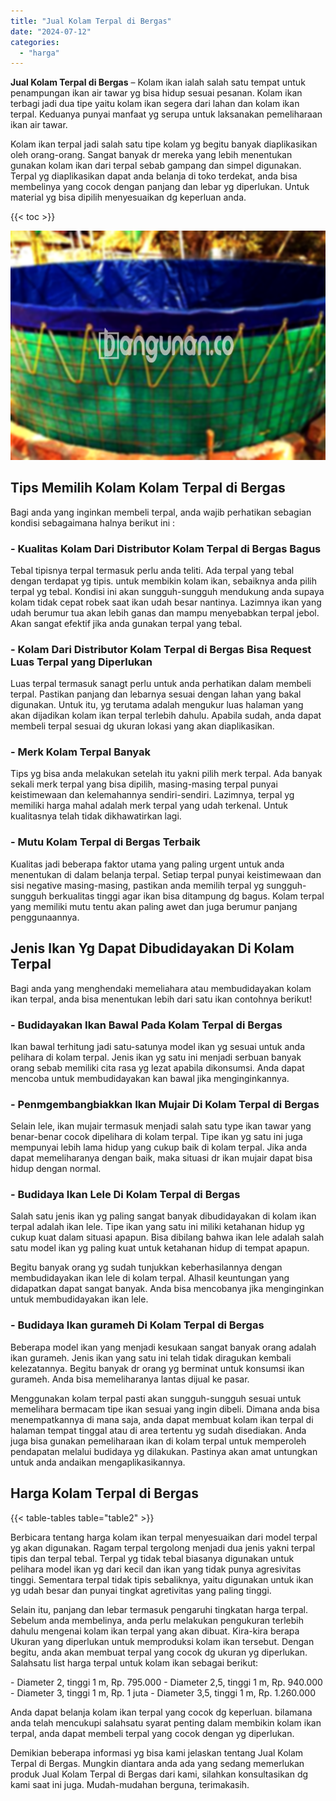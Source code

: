 ```yaml
---
title: "Jual Kolam Terpal di Bergas"
date: "2024-07-12"
categories: 
  - "harga"
---
```


**Jual Kolam Terpal di Bergas** – Kolam ikan ialah salah satu tempat untuk penampungan ikan air tawar yg bisa hidup sesuai pesanan. Kolam ikan terbagi jadi dua tipe yaitu kolam ikan segera dari lahan dan kolam ikan terpal. Keduanya punyai manfaat yg serupa untuk laksanakan pemeliharaan ikan air tawar.

Kolam ikan terpal jadi salah satu tipe kolam yg begitu banyak diaplikasikan oleh orang-orang. Sangat banyak dr mereka yang lebih menentukan gunakan kolam ikan dari terpal sebab gampang dan simpel digunakan. Terpal yg diaplikasikan dapat anda belanja di toko terdekat, anda bisa membelinya yang cocok dengan panjang dan lebar yg diperlukan. Untuk material yg bisa dipilih menyesuaikan dg keperluan anda.

{{< toc >}}

![Jual Kolam Terpal di Bergas](/images/jual-kolam-terpal-58.png)

## Tips Memilih Kolam Kolam Terpal di Bergas

Bagi anda yang inginkan membeli terpal, anda wajib perhatikan sebagian kondisi sebagaimana halnya berikut ini :

### \- Kualitas Kolam Dari Distributor Kolam Terpal di Bergas Bagus

Tebal tipisnya terpal termasuk perlu anda teliti. Ada terpal yang tebal dengan terdapat yg tipis. untuk membikin kolam ikan, sebaiknya anda pilih terpal yg tebal. Kondisi ini akan sungguh-sungguh mendukung anda supaya kolam tidak cepat robek saat ikan udah besar nantinya. Lazimnya ikan yang udah berumur tua akan lebih ganas dan mampu menyebabkan terpal jebol. Akan sangat efektif jika anda gunakan terpal yang tebal.

### \- Kolam Dari Distributor Kolam Terpal di Bergas Bisa Request Luas Terpal yang Diperlukan

Luas terpal termasuk sanagt perlu untuk anda perhatikan dalam membeli terpal. Pastikan panjang dan lebarnya sesuai dengan lahan yang bakal digunakan. Untuk itu, yg terutama adalah mengukur luas halaman yang akan dijadikan kolam ikan terpal terlebih dahulu. Apabila sudah, anda dapat membeli terpal sesuai dg ukuran lokasi yang akan diaplikasikan.

### \- Merk Kolam Terpal Banyak

Tips yg bisa anda melakukan setelah itu yakni pilih merk terpal. Ada banyak sekali merk terpal yang bisa dipilih, masing-masing terpal punyai keistimewaan dan kelemahannya sendiri-sendiri. Lazimnya, terpal yg memiliki harga mahal adalah merk terpal yang udah terkenal. Untuk kualitasnya telah tidak dikhawatirkan lagi.

### \- Mutu Kolam Terpal di Bergas Terbaik

Kualitas jadi beberapa faktor utama yang paling urgent untuk anda menentukan di dalam belanja terpal. Setiap terpal punyai keistimewaan dan sisi negative masing-masing, pastikan anda memilih terpal yg sungguh-sungguh berkualitas tinggi agar ikan bisa ditampung dg bagus. Kolam terpal yang memiliki mutu tentu akan paling awet dan juga berumur panjang penggunaannya.

## Jenis Ikan Yg Dapat Dibudidayakan Di Kolam Terpal

Bagi anda yang menghendaki memeliahara atau membudidayakan kolam ikan terpal, anda bisa menentukan lebih dari satu ikan contohnya berikut!

### \- Budidayakan Ikan Bawal Pada Kolam Terpal di Bergas

Ikan bawal terhitung jadi satu-satunya model ikan yg sesuai untuk anda pelihara di kolam terpal. Jenis ikan yg satu ini menjadi serbuan banyak orang sebab memiliki cita rasa yg lezat apabila dikonsumsi. Anda dapat mencoba untuk membudidayakan kan bawal jika menginginkannya.

### \- Penmgembangbiakkan Ikan Mujair Di Kolam Terpal di Bergas

Selain lele, ikan mujair termasuk menjadi salah satu type ikan tawar yang benar-benar cocok dipelihara di kolam terpal. Tipe ikan yg satu ini juga mempunyai lebih lama hidup yang cukup baik di kolam terpal. Jika anda dapat memeliharanya dengan baik, maka situasi dr ikan mujair dapat bisa hidup dengan normal.

### \- Budidaya Ikan Lele Di Kolam Terpal di Bergas

Salah satu jenis ikan yg paling sangat banyak dibudidayakan di kolam ikan terpal adalah ikan lele. Tipe ikan yang satu ini miliki ketahanan hidup yg cukup kuat dalam situasi apapun. Bisa dibilang bahwa ikan lele adalah salah satu model ikan yg paling kuat untuk ketahanan hidup di tempat apapun.

Begitu banyak orang yg sudah tunjukkan keberhasilannya dengan membudidayakan ikan lele di kolam terpal. Alhasil keuntungan yang didapatkan dapat sangat banyak. Anda bisa mencobanya jika menginginkan untuk membudidayakan ikan lele.

### \- Budidaya Ikan gurameh Di Kolam Terpal di Bergas

Beberapa model ikan yang menjadi kesukaan sangat banyak orang adalah ikan gurameh. Jenis ikan yang satu ini telah tidak diragukan kembali kelezatannya. Begitu banyak dr orang yg berminat untuk konsumsi ikan gurameh. Anda bisa memeliharanya lantas dijual ke pasar.

Menggunakan kolam terpal pasti akan sungguh-sungguh sesuai untuk memelihara bermacam tipe ikan sesuai yang ingin dibeli. Dimana anda bisa menempatkannya di mana saja, anda dapat membuat kolam ikan terpal di halaman tempat tinggal atau di area tertentu yg sudah disediakan. Anda juga bisa gunakan pemeliharaan ikan di kolam terpal untuk memperoleh pendapatan melalui budidaya yg dilakukan. Pastinya akan amat untungkan untuk anda andaikan mengaplikasikannya.

## Harga Kolam Terpal di Bergas

{{< table-tables table="table2" >}}

Berbicara tentang harga kolam ikan terpal menyesuaikan dari model terpal yg akan digunakan. Ragam terpal tergolong menjadi dua jenis yakni terpal tipis dan terpal tebal. Terpal yg tidak tebal biasanya digunakan untuk pelihara model ikan yg dari kecil dan ikan yang tidak punya agresivitas tinggi. Sementara terpal tidak tipis sebaliknya, yaitu digunakan untuk ikan yg udah besar dan punyai tingkat agretivitas yang paling tinggi.

Selain itu, panjang dan lebar termasuk pengaruhi tingkatan harga terpal. Sebelum anda membelinya, anda perlu melakukan pengukuran terlebih dahulu mengenai kolam ikan terpal yang akan dibuat. Kira-kira berapa Ukuran yang diperlukan untuk memproduksi kolam ikan tersebut. Dengan begitu, anda akan membuat terpal yang cocok dg ukuran yg diperlukan. Salahsatu list harga terpal untuk kolam ikan sebagai berikut:

\- Diameter 2, tinggi 1 m, Rp. 795.000 - Diameter 2,5, tinggi 1 m, Rp. 940.000 - Diameter 3, tinggi 1 m, Rp. 1 juta - Diameter 3,5, tinggi 1 m, Rp. 1.260.000

Anda dapat belanja kolam ikan terpal yang cocok dg keperluan. bilamana anda telah mencukupi salahsatu syarat penting dalam membikin kolam ikan terpal, anda dapat membeli terpal yang cocok dengan yg diperlukan.

Demikian beberapa informasi yg bisa kami jelaskan tentang Jual Kolam Terpal di Bergas. Mungkin diantara anda ada yang sedang memerlukan produk Jual Kolam Terpal di Bergas dari kami, silahkan konsultasikan dg kami saat ini juga. Mudah-mudahan berguna, terimakasih.
